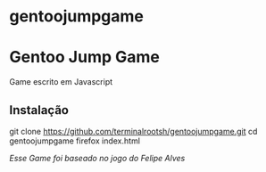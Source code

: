 # gentoojumpgame
# Gentoo Jump Game
Game escrito em Javascript

## Instalação
git clone https://github.com/terminalrootsh/gentoojumpgame.git
cd gentoojumpgame
firefox index.html

_Esse Game foi baseado no jogo do Felipe Alves_
